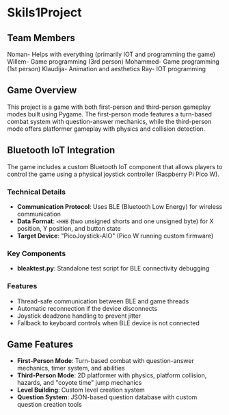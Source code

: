 # Skils1Project

## Team Members
Noman- Helps with everything (primarily IOT and programming the game)
Willem- Game programming (3rd person)
Mohammed- Game programming (1st person)
Klaudija- Animation and aesthetics
Ray- IOT programming

## Game Overview
This project is a game with both first-person and third-person gameplay modes built using Pygame. The first-person mode features a turn-based combat system with question-answer mechanics, while the third-person mode offers platformer gameplay with physics and collision detection.

## Bluetooth IoT Integration
The game includes a custom Bluetooth IoT component that allows players to control the game using a physical joystick controller (Raspberry Pi Pico W).

### Technical Details
- **Communication Protocol**: Uses BLE (Bluetooth Low Energy) for wireless communication
- **Data Format**: `<HHB` (two unsigned shorts and one unsigned byte) for X position, Y position, and button state
- **Target Device**: "PicoJoystick-AIO" (Pico W running custom firmware)

### Key Components
- **bleaktest.py**: Standalone test script for BLE connectivity debugging

### Features
- Thread-safe communication between BLE and game threads
- Automatic reconnection if the device disconnects
- Joystick deadzone handling to prevent jitter
- Fallback to keyboard controls when BLE device is not connected

## Game Features
- **First-Person Mode**: Turn-based combat with question-answer mechanics, timer system, and abilities
- **Third-Person Mode**: 2D platformer with physics, platform collision, hazards, and "coyote time" jump mechanics
- **Level Building**: Custom level creation system
- **Question System**: JSON-based question database with custom question creation tools
